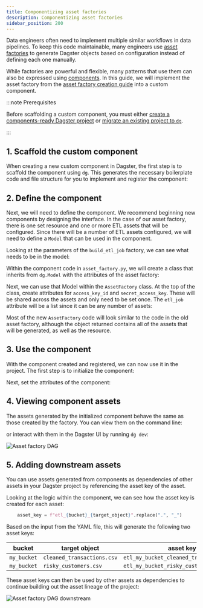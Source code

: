 ```yaml
---
title: Componentizing asset factories
description: Componentizing asset factories
sidebar_position: 200
---
```


Data engineers often need to implement multiple similar workflows in data pipelines. To keep this code maintainable, many engineers use [asset factories](/guides/build/assets/creating-asset-factories) to generate Dagster objects based on configuration instead of defining each one manually.

While factories are powerful and flexible, many patterns that use them can also be expressed using [components](/guides/build/components). In this guide, we will implement the asset factory from the [asset factory creation guide](/guides/build/assets/creating-asset-factories) into a custom component.

:::note Prerequisites

Before scaffolding a custom component, you must either [create a components-ready Dagster project](/guides/build/projects/creating-a-new-project) or [migrate an existing project to `dg`](/guides/build/projects/moving-to-components/migrating-project).

:::

## 1. Scaffold the custom component

When creating a new custom component in Dagster, the first step is to scaffold the component using `dg`. This generates the necessary boilerplate code and file structure for you to implement and register the component:

<CliInvocationExample contents="dg scaffold component AssetFactory" />

## 2. Define the component

Next, we will need to define the component. We recommend beginning new components by designing the interface. In the case of our asset factory, there is one set resource and one or more ETL assets that will be configured. Since there will be a number of ETL assets configured, we will need to define a `Model` that can be used in the component.

Looking at the parameters of the `build_etl_job` factory, we can see what needs to be in the model:

<CodeExample
  path="docs_snippets/docs_snippets/guides/components/asset_factory/asset_factory.py"
  language="python"
  startAfter="start_build_etl_job"
  endBefore="end_build_etl_job"
/>

Within the component code in `asset_factory.py`, we will create a class that inherits from `dg.Model` with the attributes of the asset factory:

<CodeExample
  path="docs_snippets/docs_snippets/guides/components/asset_factory/asset_factory_component.py"
  language="python"
  title="src/<project_name>/components/asset_factory.py"
  startAfter="start_etl_job_model"
  endBefore="end_etl_job_model"
/>

Next, we can use that Model within the `AssetFactory` class. At the top of the class, create attributes for `access_key_id` and  `secret_access_key`. These will be shared across the assets and only need to be set once. The `etl_job` attribute will be a list since it can be any number of assets:

<CodeExample
  path="docs_snippets/docs_snippets/guides/components/asset_factory/asset_factory_component.py"
  language="python"
  title="src/<project_name>/components/asset_factory.py"
  startAfter="start_asset_factory_component"
  endBefore="end_asset_factory_component"
/>

Most of the new `AssetFactory` code will look similar to the code in the old asset factory, although the <PyObject section="definitions" module="dagster" object="Definitions" />  object returned contains all of the assets that will be generated, as well as the resource.

## 3. Use the component

With the component created and registered, we can now use it in the project. The first step is to initialize the component:

<CliInvocationExample contents="dg scaffold defs 'my_project.components.asset_factory.AssetFactory' asset_factory" />

Next, set the attributes of the component:

<CodeExample
  path="docs_snippets/docs_snippets/guides/components/asset_factory/defs.yaml"
  language="yaml"
  title="src/<project_name>/defs/asset_factory/defs.yaml"
/>

## 4. Viewing component assets

The assets generated by the initialized component behave the same as those created by the factory. You can view them on the command line:

<CliInvocationExample contents="dg list defs" />

or interact with them in the Dagster UI by running `dg dev`:

![Asset factory DAG](/images/guides/labs/components/asset-factory.png)

## 5. Adding downstream assets

You can use assets generated from components as dependencies of other assets in your Dagster project by referencing the asset key of the asset.

Looking at the logic within the component, we can see how the asset key is created for each asset:

```python
    asset_key = f"etl_{bucket}_{target_object}".replace(".", "_")
```

Based on the input from the YAML file, this will generate the following two asset keys:

| bucket | target object | asset key |
| --- | --- | --- |
| `my_bucket` | `cleaned_transactions.csv` | `etl_my_bucket_cleaned_transactions_csv` |
| `my_bucket` | `risky_customers.csv` | `etl_my_bucket_risky_customers_csv` |

These asset keys can then be used by other assets as dependencies to continue building out the asset lineage of the project:

<CodeExample
  path="docs_snippets/docs_snippets/guides/components/asset_factory/downstream_assets.py"
  language="python"
  title="src/<project_name>/defs/downstream_assets.py"
/>

![Asset factory DAG downstream](/images/guides/labs/components/asset-factory-downstream.png)
